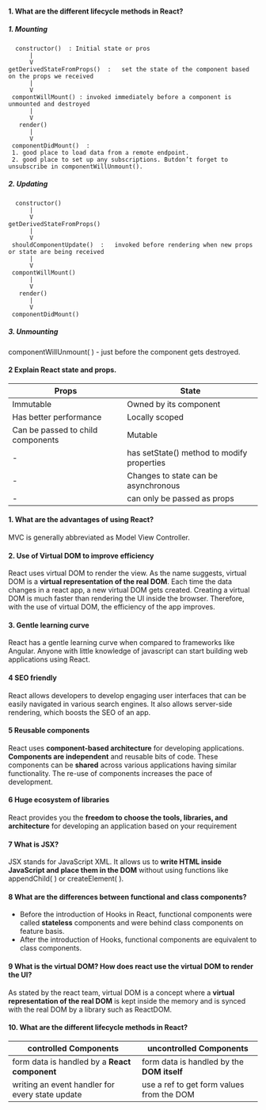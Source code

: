 #### 1. What are the different lifecycle methods in React?
##### 1. Mounting
```
  constructor()  : Initial state or pros 
      |
      V
getDerivedStateFromProps()  :   set the state of the component based on the props we received 
      |
      V
 compontWillMount() : invoked immediately before a component is unmounted and destroyed
      |
      V
   render()
      |
      V
 componentDidMount()  :  
 1. good place to load data from a remote endpoint. 
 2. good place to set up any subscriptions. Butdon’t forget to unsubscribe in componentWillUnmount().
 ```  
##### 2. Updating
```
  constructor() 
      |
      V
getDerivedStateFromProps()    
      |
      V
 shouldComponentUpdate()  :   invoked before rendering when new props or state are being received
      |
      V
 compontWillMount() 
      |
      V
   render()
      |
      V
 componentDidMount()  
 ```
 
##### 3. Unmounting

componentWillUnmount( ) -  just before the component gets destroyed.

#### 2 Explain React state and props.
Props|State
------------ | -------------
Immutable|Owned by its component
Has better performance	| Locally scoped
Can be passed to child components	| Mutable
-|has setState() method to modify properties
-|Changes to state can be asynchronous
-|can only be passed as props



#### 1. What are the advantages of using React?
MVC is generally abbreviated as Model View Controller.

#### 2. **Use of Virtual DOM to improve efficiency**       
React uses virtual DOM to render the view. As the name suggests, virtual DOM is a **virtual representation of the real DOM**. Each time the data changes in a react app, a new virtual DOM gets created. Creating a virtual DOM is much faster than rendering the UI inside the browser. Therefore, with the use of virtual DOM, the efficiency of the app improves.

#### 3. **Gentle learning curve**       
React has a gentle learning curve when compared to frameworks like Angular. Anyone with little knowledge of javascript can start building web applications using React.

#### 4 **SEO friendly**     
React allows developers to develop engaging user interfaces that can be easily navigated in various search engines. It also allows server-side rendering, which boosts the SEO of an app.

#### 5 **Reusable components**     
React uses **component-based architecture** for developing applications. **Components are independent** and reusable bits of code. These components can be 
**shared** across various applications having similar functionality. The re-use of components increases the pace of development.   

#### 6 **Huge ecosystem of libraries**
React provides you the **freedom to choose the tools, libraries, and architecture** for developing an application based on your requirement

#### 7 What is JSX?
JSX stands for JavaScript XML.
It allows us to **write HTML inside JavaScript and place them in the DOM** without using functions like appendChild( ) or createElement( ).

#### 8 What are the differences between functional and class components?
* Before the introduction of Hooks in React, functional components were called **stateless** components and were behind class components on feature basis. 
* After the introduction of Hooks, functional components are equivalent to class components.

#### 9 What is the virtual DOM? How does react use the virtual DOM to render the UI?
As stated by the react team, virtual DOM is a concept where a **virtual representation of the real DOM** is kept inside the memory and is synced with the real DOM by a library such as ReactDOM.

#### 10. What are the different lifecycle methods in React?
controlled Components | uncontrolled Components
------------ | -------------
form data is handled by a **React component** | form data is handled by the **DOM itself**
writing an event handler for every state update | use a ref to get form values from the DOM





